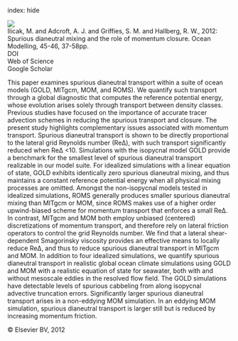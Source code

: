 index: hide

<div class="Citation">
    <div class="Citation-thumb CitationThumb-linked"  data-href="https://doi.org/10.1016/j.ocemod.2011.10.003">
      <img src="https://static.claimspace.cloud/climate-study-static/refs/thumbs/9/Ilicak_et_al_2012-thumb.png" />
    </div>

  <div class="Citation-body">
    <div class="Citation-text">Ilicak, M. and Adcroft, A. J. and Griffies, S. M. and Hallberg, R. W., 2012: Spurious dianeutral mixing and the role of momentum closure. <span class="Article-journal">Ocean Modelling, </span><span class="Article-volume">45-46, </span>37-58pp.</div>
    <div class="Citation-links">
      <div class="CitationLink" data-href="https://doi.org/10.1016/j.ocemod.2011.10.003">
        <div class="CitationLink-icon CitationLink-Doi"></div>
        <div class="CitationLink-text">DOI</div>
      </div>
      <div class="CitationLink" data-href="http://cel.webofknowledge.com/InboundService.do?customersID=atyponcel&smartRedirect=yes&mode=FullRecord&IsProductCode=Yes&product=CEL&Init=Yes&Func=Frame&action=retrieve&SrcApp=literatum&SrcAuth=atyponcel&SID=7CNc3cIRaBKjGbSujFM&UT=WOS:000302187700004">
        <div class="CitationLink-icon CitationLink-Isi"></div>
        <div class="CitationLink-text">Web of Science</div>
      </div>
      <div class="CitationLink" data-href="https://scholar.google.com/scholar?q=10.1016/j.ocemod.2011.10.003">
        <div class="CitationLink-icon CitationLink-Scholar"></div>
        <div class="CitationLink-text">Google Scholar</div>
      </div>
    </div>
  </div>
</div>

This paper examines spurious dianeutral transport within a suite of ocean models (GOLD, MITgcm, MOM, and ROMS). We quantify such transport through a global diagnostic that computes the reference potential energy, whose evolution arises solely through transport between density classes. Previous studies have focused on the importance of accurate tracer advection schemes in reducing the spurious transport and closure. The present study highlights complementary issues associated with momentum transport. Spurious dianeutral transport is shown to be directly proportional to the lateral grid Reynolds number (ReΔ), with such transport significantly reduced when ReΔ                      <10.                   Simulations with the isopycnal model GOLD provide a benchmark for the smallest level of spurious dianeutral transport realizable in our model suite. For idealized simulations with a linear equation of state, GOLD exhibits identically zero spurious dianeutral mixing, and thus maintains a constant reference potential energy when all physical mixing processes are omitted. Amongst the non-isopycnal models tested in idealized simulations, ROMS generally produces smaller spurious dianeutral mixing than MITgcm or MOM, since ROMS makes use of a higher order upwind-biased scheme for momentum transport that enforces a small ReΔ. In contrast, MITgcm and MOM both employ unbiased (centered) discretizations of momentum transport, and therefore rely on lateral friction operators to control the grid Reynolds number. We find that a lateral shear-dependent Smagorinsky viscosity provides an effective means to locally reduce ReΔ, and thus to reduce spurious dianeutral transport in MITgcm and MOM.                   In addition to four idealized simulations, we quantify spurious dianeutral transport in realistic global ocean climate simulations using GOLD and MOM with a realistic equation of state for seawater, both with and without mesoscale eddies in the resolved flow field. The GOLD simulations have detectable levels of spurious cabbeling from along isopycnal advective truncation errors. Significantly larger spurious dianeutral transport arises in a non-eddying MOM simulation. In an eddying MOM simulation, spurious dianeutral transport is larger still but is reduced by increasing momentum friction.

<div class="Citation-copy">
&copy; Elsevier BV, 2012
</div>